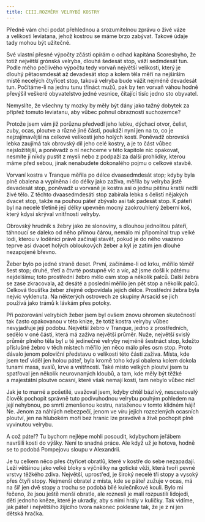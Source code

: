 ```yaml
---
title: CIII.ROZMĚRY VELRYBÍ KOSTRY
---
```


Předně vám chci podat přehlednou a srozumitelnou zprávu o živé váze a velikosti leviatana, jehož kostrou se máme brzo zabývat. Takové údaje tady mohou být užitečné.

Své vlastní přesné výpočty zčásti opírám o odhad kapitána Scoresbyho, že totiž největší grónská velryba, dlouhá šedesát stop, váží sedmdesát tun. Podle mého pečlivého výpočtu tedy vorvaň největší velikosti, který je dlouhý pětaosmdesát až devadesát stop a kolem těla měří na nejširším místě necelých čtyřicet stop, taková velryba bude vážit nejméně devadesát tun. Počítáme-li na jednu tunu třináct mužů, pak by ten vorvaň váhou hodně převýšil veškeré obyvatelstvo jedné vesnice, čítající tisíc jedno sto obyvatel.

Nemyslíte, že všechny ty mozky by měly být dány jako tažný dobytek za přípřež tomuto leviatanu, aby vůbec pohnul obrazností suchozemce?

Protože jsem vám již porůznu předvedl jeho lebku, dýchací otvor, čelist, zuby, ocas, ploutve a různé jiné části, poukáži nyní jen na to, co je nejzajímavější na celkové velikosti jeho holých kostí. Poněvadž obrovská lebka zaujímá tak obrovský díl jeho celé kostry, a je to část vůbec nejsložitější, a poněvadž o ní nechceme v této kapitole nic opakovat, nesmíte ji nikdy pustit z mysli nebo z podpaží za další prohlídky, kterou máme před sebou, jinak nenabudete dokonalého pojmu o celkové stavbě.

Vorvaní kostra v Tranque měřila po délce dvaasedmdesát stop; kdyby byla plně obalena a vyplněna i do délky jako zaživa, měřila by velryba jistě devadesát stop, poněvadž u vorvaně je kostra asi o jednu pětinu kratší nežli živé tělo. Z těchto dvaasedmdesáti stop zabírala lebka s čelistí nějakých dvacet stop, takže na pouhou páteř zbývalo asi tak padesát stop. K páteři byl na necelé třetině její délky upevněn mocný zaokrouhlený žeberní koš, který kdysi skrýval vnitřnosti velryby.

Obrovský hrudník s žebry jako ze slonoviny, s dlouhou jednolitou páteří, táhnoucí se daleko od něho přímou čárou, nemálo mi připomínal trup velké lodi, kterou v loděnici právě začínají stavět, pokud je do něho vsazeno teprve asi dvacet holých obloukových žeber a kýl je zatím jen dlouhé nezapojené břevno.

Žeber bylo po jedné straně deset. První, začínáme-li od krku, měřilo téměř šest stop; druhé, třetí a čtvrté postupně víc a víc, až jsme došli k pátému nejdelšímu; toto prostřední žebro mělo osm stop a několik palců. Další žebra se zase zkracovala, až desáté a poslední měřilo jen pět stop a několik palců. Celková tloušťka žeber zřejmě odpovídala jejich délce. Prostřední žebra byla nejvíc vyklenuta. Na některých ostrovech ze skupiny Arsacid se jich používá jako trámů k lávkám přes potoky.

Při pozorování velrybích žeber jsem byl ovšem znovu ohromen skutečností tak často opakovanou v této knize, že totiž kostra velryby vůbec nevyjadřuje její podobu. Největší žebro v Tranque, jedno z prostředních, sedělo v oné části, která má zaživa největší průměr. Nuže, největší svislý průměr plného těla byl u té jedinečné velryby nejméně šestnáct stop, kdežto příslušné žebro v těch místech měřilo jen něco málo přes osm stop. Proto dávalo jenom poloviční představu o velikosti této části zaživa. Místa, kde jsem teď viděl jen holou páteř, byla kromě toho kdysi obalena kolem dokola tunami masa, svalů, krve a vnitřností. Také místo velkých ploutví jsem tu spatřoval jen několik neurovnaných kloubů, a tam, kde měly být těžké a majestátní ploutve ocasní, které však nemají kosti, tam nebylo vůbec nic!

Jak je to marné a pošetilé, uvažoval jsem, kdyby chtěl bázlivý, nescestovalý člověk pochopit správně tuto podivuhodnou velrybu pouhým pohledem na její nehybnou, po smrti zmenšenou kostru, nataženou v tomto klidném háji! Ne. Jenom za náhlých nebezpečí, jenom ve víru jejích rozezlených ocasních ploutví, jen na hlubokém moři bez hranic lze pravdivě a živě pochopit plně vyvinutou velrybu.

A což páteř? Tu bychom nejlépe mohli posoudit, kdybychom jeřábem navršili kosti do výšky. Není to snadná práce. Ale když už je hotova, hodně se to podobá Pompejovu sloupu v Alexandrii.

Je tu celkem něco přes čtyřicet obratlů, které v kostře do sebe nezapadají. Leží většinou jako velké bloky s výčnělky na gotické věži, která tvoří pevné vrstvy těžkého zdiva. Největší, uprostřed, je široký necelé tři stopy a vysoký přes čtyři stopy. Nejmenší obratel z místa, kde se páteř zužuje v ocas, má na šíř jen dvě stopy a trochu se podobá bílé kulečníkové kouli. Bylo mi řečeno, že jsou ještě menší obratle, ale roznesli je malí rozpustilí lidojedi, děti jednoho kněze, které je ukradly, aby s nimi hrály v kuličky. Tak vidíme, jak páteř i největšího žijícího tvora nakonec poklesne tak, že je z ní jen dětská hračka.
